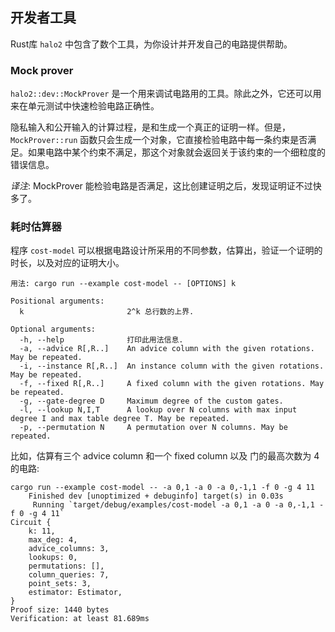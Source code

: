 ## 开发者工具

Rust库 `halo2` 中包含了数个工具，为你设计并开发自己的电路提供帮助。

### Mock prover

`halo2::dev::MockProver` 是一个用来调试电路用的工具。除此之外，它还可以用来在单元测试中快速检验电路正确性。

隐私输入和公开输入的计算过程，是和生成一个真正的证明一样。但是，`MockProver::run` 函数只会生成一个对象，它直接检验电路中每一条约束是否满足。如果电路中某个约束不满足，那这个对象就会返回关于该约束的一个细粒度的错误信息。

*译注*: MockProver 能检验电路是否满足，这比创建证明之后，发现证明证不过快多了。

### 耗时估算器

程序 `cost-model` 可以根据电路设计所采用的不同参数，估算出，验证一个证明的时长，以及对应的证明大小。

```shell
用法: cargo run --example cost-model -- [OPTIONS] k

Positional arguments:
  k                       2^k 总行数的上界.

Optional arguments:
  -h, --help              打印此用法信息.
  -a, --advice R[,R..]    An advice column with the given rotations. May be repeated.
  -i, --instance R[,R..]  An instance column with the given rotations. May be repeated.
  -f, --fixed R[,R..]     A fixed column with the given rotations. May be repeated.
  -g, --gate-degree D     Maximum degree of the custom gates.
  -l, --lookup N,I,T      A lookup over N columns with max input degree I and max table degree T. May be repeated.
  -p, --permutation N     A permutation over N columns. May be repeated.

```


比如，估算有三个 advice column 和一个 fixed column 以及 门的最高次数为 4 的电路: 

```plaintext
cargo run --example cost-model -- -a 0,1 -a 0 -a 0,-1,1 -f 0 -g 4 11
    Finished dev [unoptimized + debuginfo] target(s) in 0.03s
     Running `target/debug/examples/cost-model -a 0,1 -a 0 -a 0,-1,1 -f 0 -g 4 11`
Circuit {
    k: 11,
    max_deg: 4,
    advice_columns: 3,
    lookups: 0,
    permutations: [],
    column_queries: 7,
    point_sets: 3,
    estimator: Estimator,
}
Proof size: 1440 bytes
Verification: at least 81.689ms
```